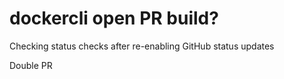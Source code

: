 # dockercli open PR build?

Checking status checks after re-enabling GitHub status updates


Double PR


